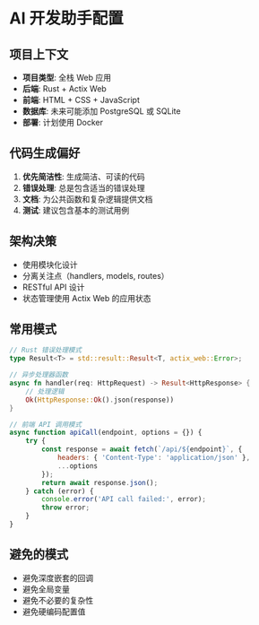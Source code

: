 # AI 开发助手配置

## 项目上下文
- **项目类型**: 全栈 Web 应用
- **后端**: Rust + Actix Web
- **前端**: HTML + CSS + JavaScript
- **数据库**: 未来可能添加 PostgreSQL 或 SQLite
- **部署**: 计划使用 Docker

## 代码生成偏好
1. **优先简洁性**: 生成简洁、可读的代码
2. **错误处理**: 总是包含适当的错误处理
3. **文档**: 为公共函数和复杂逻辑提供文档
4. **测试**: 建议包含基本的测试用例

## 架构决策
- 使用模块化设计
- 分离关注点（handlers, models, routes）
- RESTful API 设计
- 状态管理使用 Actix Web 的应用状态

## 常用模式
```rust
// Rust 错误处理模式
type Result<T> = std::result::Result<T, actix_web::Error>;

// 异步处理器函数
async fn handler(req: HttpRequest) -> Result<HttpResponse> {
    // 处理逻辑
    Ok(HttpResponse::Ok().json(response))
}
```

```javascript
// 前端 API 调用模式
async function apiCall(endpoint, options = {}) {
    try {
        const response = await fetch(`/api/${endpoint}`, {
            headers: { 'Content-Type': 'application/json' },
            ...options
        });
        return await response.json();
    } catch (error) {
        console.error('API call failed:', error);
        throw error;
    }
}
```

## 避免的模式
- 避免深度嵌套的回调
- 避免全局变量
- 避免不必要的复杂性
- 避免硬编码配置值
